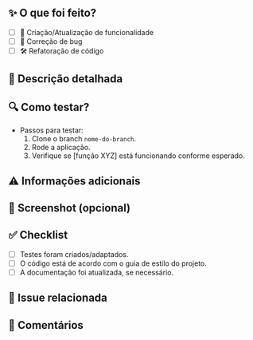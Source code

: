 ## ✨ O que foi feito?

<!-- Descreva de maneira breve e direta o que foi alterado/implementado no PR. -->

- [ ] 📝 Criação/Atualização de funcionalidade
- [ ] 🐛 Correção de bug
- [ ] 🛠️ Refatoração de código

## 📝 Descrição detalhada

<!-- Adicione mais detalhes sobre as mudanças feitas, como o motivo da implementação, o contexto ou qualquer outra informação relevante. -->

## 🔍 Como testar?

<!-- Explique como testar as alterações localmente ou em ambiente de desenvolvimento, incluindo qualquer pré-requisito. -->

- Passos para testar:
  1. Clone o branch `nome-do-branch`.
  2. Rode a aplicação.
  3. Verifique se [função XYZ] está funcionando conforme esperado.

## ⚠️ Informações adicionais

<!-- Caso tenha alguma informação importante para passar ao revisor (como problemas conhecidos, limitações, etc.), adicione aqui. -->

## 📸 Screenshot (opcional)

<!-- Se aplicável, adicione uma imagem ou gif mostrando o funcionamento ou layout atualizado. -->

## ✅ Checklist

- [ ] Testes foram criados/adaptados.
- [ ] O código está de acordo com o guia de estilo do projeto.
- [ ] A documentação foi atualizada, se necessário.

## 🎯 Issue relacionada

<!-- Se houver, link da issue associada ao PR. -->

## 💬 Comentários

<!-- Qualquer outro comentário ou nota que queira deixar para quem for revisar. -->

